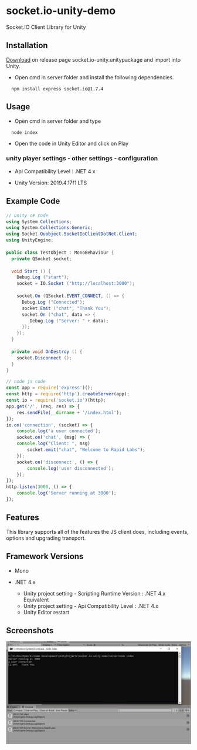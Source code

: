 
# socket.io-unity-demo

Socket.IO Client Library for Unity


## Installation

[Download](https://github.com/Rocher0724/socket.io-unity/releases) on release page socket.io-unity.unitypackage and import into Unity.

* Open cmd in server folder and install the following dependencies.

```
  npm install express socket.io@1.7.4
```

## Usage

* Open cmd in server folder and type

```
  node index
```

* Open the code in Unity Editor and click on Play


### unity player settings - other settings - configuration

* Api Compatibility Level : .NET 4.x

* Unity Version: 2019.4.17f1 LTS


## Example Code

```cs
// unity c# code
using System.Collections;
using System.Collections.Generic;
using Socket.Quobject.SocketIoClientDotNet.Client;
using UnityEngine;

public class TestObject : MonoBehaviour {
  private QSocket socket;

  void Start () {
    Debug.Log ("start");
    socket = IO.Socket ("http://localhost:3000");

    socket.On (QSocket.EVENT_CONNECT, () => {
      Debug.Log ("Connected");
      socket.Emit ("chat", "Thank You");
      socket.On ("chat", data => {
         Debug.Log ("Server: " + data);
      });
    });    
  }

  private void OnDestroy () {
    socket.Disconnect ();
  }
}
```



```javascript
// node js code
const app = require('express')();
const http = require('http').createServer(app);
const io = require('socket.io')(http);
app.get('/', (req, res) => {
    res.sendFile(__dirname + '/index.html');
});
io.on('connection', (socket) => {
    console.log('a user connected');
    socket.on('chat', (msg) => {
	console.log("Client: ", msg)
        socket.emit("chat", "Welcome to Rapid Labs");
    });
    socket.on('disconnect', () => {
        console.log('user disconnected');
    });
});
http.listen(3000, () => {
    console.log('Server running at 3000');
});


```



## Features

This library supports all of the features the JS client does, including events, options and upgrading transport.

## Framework Versions

- Mono

- .NET 4.x
    - Unity project setting - Scripting Runtime Version : .NET 4.x Equivalent
    - Unity project setting - Api Compatibility Level : .NET 4.x
    - Unity Editor restart


## Screenshots

![Screenshot](https://github.com/codemaker2015/socket.io-unity-demo/blob/master/Screenshots/Screenshot.png)